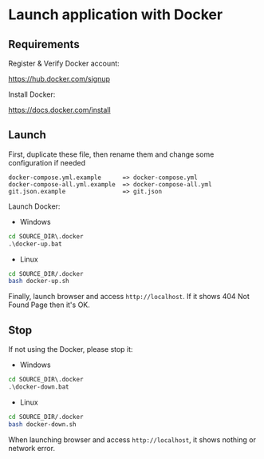 # Launch application with Docker

## Requirements

Register & Verify Docker account:

https://hub.docker.com/signup

Install Docker:

https://docs.docker.com/install

## Launch

First, duplicate these file, then rename them and change some configuration if needed

```
docker-compose.yml.example      => docker-compose.yml
docker-compose-all.yml.example  => docker-compose-all.yml
git.json.example                => git.json
``` 

Launch Docker:

- Windows

```cmd
cd SOURCE_DIR\.docker
.\docker-up.bat
```

- Linux

```bash
cd SOURCE_DIR/.docker
bash docker-up.sh
```

Finally, launch browser and access `http://localhost`. If it shows 404 Not Found Page then it's OK.

## Stop

If not using the Docker, please stop it:

- Windows

```cmd
cd SOURCE_DIR\.docker
.\docker-down.bat
```

- Linux

```bash
cd SOURCE_DIR/.docker
bash docker-down.sh
```

When launching browser and access `http://localhost`, it shows nothing or network error.
